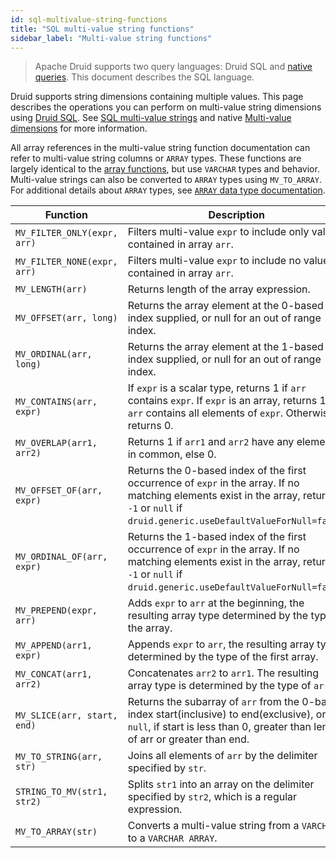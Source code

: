 ```yaml
---
id: sql-multivalue-string-functions
title: "SQL multi-value string functions"
sidebar_label: "Multi-value string functions"
---
```


<!--
  ~ Licensed to the Apache Software Foundation (ASF) under one
  ~ or more contributor license agreements.  See the NOTICE file
  ~ distributed with this work for additional information
  ~ regarding copyright ownership.  The ASF licenses this file
  ~ to you under the Apache License, Version 2.0 (the
  ~ "License"); you may not use this file except in compliance
  ~ with the License.  You may obtain a copy of the License at
  ~
  ~   http://www.apache.org/licenses/LICENSE-2.0
  ~
  ~ Unless required by applicable law or agreed to in writing,
  ~ software distributed under the License is distributed on an
  ~ "AS IS" BASIS, WITHOUT WARRANTIES OR CONDITIONS OF ANY
  ~ KIND, either express or implied.  See the License for the
  ~ specific language governing permissions and limitations
  ~ under the License.
  -->

<!--
  The format of the tables that describe the functions and operators
  should not be changed without updating the script create-sql-docs
  in web-console/script/create-sql-docs, because the script detects
  patterns in this markdown file and parse it to TypeScript file for web console
-->


> Apache Druid supports two query languages: Druid SQL and [native queries](querying.md).
> This document describes the SQL language.

Druid supports string dimensions containing multiple values.
This page describes the operations you can perform on multi-value string dimensions using [Druid SQL](./sql.md).
See [SQL multi-value strings](./sql-data-types.md#multi-value-strings) and native [Multi-value dimensions](multi-value-dimensions.md) for more information.

All array references in the multi-value string function documentation can refer to multi-value string columns or
`ARRAY` types. These functions are largely identical to the [array functions](./sql-array-functions.md), but use
`VARCHAR` types and behavior. Multi-value strings can also be converted to `ARRAY` types using `MV_TO_ARRAY`. For
additional details about `ARRAY` types, see [`ARRAY` data type documentation](./sql-data-types.md#arrays).

|Function|Description|
|--------|-----|
|`MV_FILTER_ONLY(expr, arr)`|Filters multi-value `expr` to include only values contained in array `arr`.|
|`MV_FILTER_NONE(expr, arr)`|Filters multi-value `expr` to include no values contained in array `arr`.|
|`MV_LENGTH(arr)`|Returns length of the array expression.|
|`MV_OFFSET(arr, long)`|Returns the array element at the 0-based index supplied, or null for an out of range index.|
|`MV_ORDINAL(arr, long)`|Returns the array element at the 1-based index supplied, or null for an out of range index.|
|`MV_CONTAINS(arr, expr)`|If `expr` is a scalar type, returns 1 if `arr` contains `expr`. If `expr` is an array, returns 1 if `arr` contains all elements of `expr`. Otherwise returns 0.|
|`MV_OVERLAP(arr1, arr2)`|Returns 1 if `arr1` and `arr2` have any elements in common, else 0.|
|`MV_OFFSET_OF(arr, expr)`|Returns the 0-based index of the first occurrence of `expr` in the array. If no matching elements exist in the array, returns `-1` or `null` if `druid.generic.useDefaultValueForNull=false`.|
|`MV_ORDINAL_OF(arr, expr)`|Returns the 1-based index of the first occurrence of `expr` in the array. If no matching elements exist in the array, returns `-1` or `null` if `druid.generic.useDefaultValueForNull=false`.|
|`MV_PREPEND(expr, arr)`|Adds `expr` to `arr` at the beginning, the resulting array type determined by the type of the array.|
|`MV_APPEND(arr1, expr)`|Appends `expr` to `arr`, the resulting array type determined by the type of the first array.|
|`MV_CONCAT(arr1, arr2)`|Concatenates `arr2` to `arr1`. The resulting array type is determined by the type of `arr1`.|
|`MV_SLICE(arr, start, end)`|Returns the subarray of `arr` from the 0-based index start(inclusive) to end(exclusive), or `null`, if start is less than 0, greater than length of arr or greater than end.|
|`MV_TO_STRING(arr, str)`|Joins all elements of `arr` by the delimiter specified by `str`.|
|`STRING_TO_MV(str1, str2)`|Splits `str1` into an array on the delimiter specified by `str2`, which is a regular expression.|
|`MV_TO_ARRAY(str)`|Converts a multi-value string from a `VARCHAR` to a `VARCHAR ARRAY`.|
